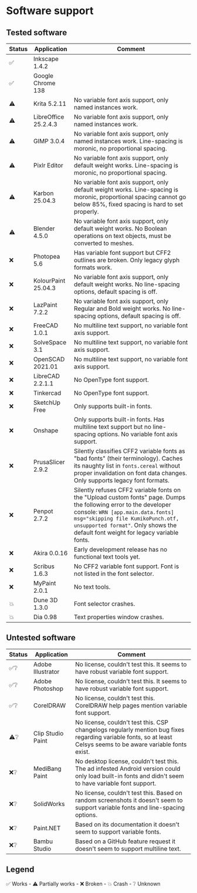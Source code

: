 # Software support

## Tested software

| Status | Application | Comment
| ------ | ----------- | -------
| ✅ | Inkscape 1.4.2         |
| ✅ | Google Chrome 138      |
| ⚠️ | Krita 5.2.11           | No variable font axis support, only named instances work.
| ⚠️ | LibreOffice 25.2.4.3   | No variable font axis support, only named instances work.
| ⚠️ | GIMP 3.0.4             | No variable font axis support, only named instances work. Line-spacing is moronic, no proportional spacing.
| ⚠️ | Pixlr Editor           | No variable font axis support, only default weight works. Line-spacing is moronic, no proportional spacing.
| ⚠️ | Karbon 25.04.3         | No variable font axis support, only default weight works. Line-spacing is moronic, proportional spacing cannot go below 85%, fixed spacing is hard to set properly.
| ⚠️ | Blender 4.5.0          | No variable font axis support, only default weight works. No Boolean operations on text objects, must be converted to meshes.
| ❌ | Photopea 5.6           | Has variable font support but CFF2 outlines are broken. Only legacy glyph formats work.
| ❌ | KolourPaint 25.04.3    | No variable font axis support, only default weight works. No line-spacing options, default spacing is off.
| ❌ | LazPaint 7.2.2         | No variable font axis support, only Regular and Bold weight works. No line-spacing options, default spacing is off.
| ❌ | FreeCAD 1.0.1          | No multiline text support, no variable font axis support.
| ❌ | SolveSpace 3.1         | No multiline text support, no variable font axis support.
| ❌ | OpenSCAD 2021.01       | No multiline text support, no variable font axis support.
| ❌ | LibreCAD 2.2.1.1       | No OpenType font support.
| ❌ | Tinkercad              | No OpenType font support.
| ❌ | SketchUp Free          | Only supports built-in fonts.
| ❌ | Onshape                | Only supports built-in fonts. Has multiline text support but no line-spacing options. No variable font axis support.
| ❌ | PrusaSlicer 2.9.2      | Silently classifies CFF2 variable fonts as "bad fonts" (their terminology). Caches its naughty list in `fonts.cereal` without proper invalidation on font data changes. Only supports legacy font formats.
| ❌ | Penpot 2.7.2           | Silently refuses CFF2 variable fonts on the "Upload custom fonts" page. Dumps the following error to the developer console: `WRN [app.main.data.fonts] msg="skipping file KumikoPunch.otf, unsupported format"`. Only shows the default font weight for legacy variable fonts.
| ❌ | Akira 0.0.16           | Early development release has no functional text tools yet.
| ❌ | Scribus 1.6.3          | No CFF2 variable font support. Font is not listed in the font selector.
| ❌ | MyPaint 2.0.1          | No text tools.
| 💥 | Dune 3D 1.3.0          | Font selector crashes.
| 💥 | Dia 0.98               | Text properties window crashes.

## Untested software

| Status | Application | Comment
| ------ | ----------- | -------
| ✅❔ | Adobe Illustrator      | No license, couldn't test this. It seems to have robust variable font support.
| ✅❔ | Adobe Photoshop        | No license, couldn't test this. It seems to have robust variable font support.
| ✅❔ | CorelDRAW              | No license, couldn't test this. CorelDRAW help pages mention variable font support.
| ⚠️❔ | Clip Studio Paint      | No license, couldn't test this. CSP changelogs regularly mention bug fixes regarding variable fonts, so at least Celsys seems to be aware variable fonts exist.
| ❌❔ | MediBang Paint         | No desktop license, couldn't test this. The ad infested Android version could only load built-in fonts and didn't seem to have variable font support.
| ❌❔ | SolidWorks             | No license, couldn't test this. Based on random screenshots it doesn't seem to support variable fonts and line-spacing options.
| ❌❔ | Paint.NET              | Based on its documentation it doesn't seem to support variable fonts.
| ❌❔ | Bambu Studio           | Based on a GitHub feature request it doesn't seem to support multiline text.

## Legend

✅ Works - ⚠️ Partially works - ❌ Broken - 💥 Crash - ❔ Unknown
